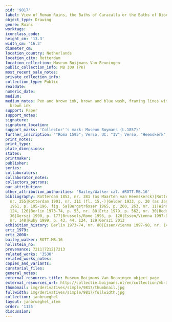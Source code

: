 ```yaml
---
pid: '9817'
label: View of Roman Ruins, the Baths of Caracalla or the Baths of Diocletian in Rome
object_type: Drawing
genre: Ruins
worktags:
iconclass_code:
height_cm: '13.3'
width_cm: '16.3'
diameter_cm:
location_country: Netherlands
location_city: Rotterdam
location_collection: Museum Boijmans Van Beuningen
public_collection_info: MB 309 (PK)
most_recent_sale_notes:
private_collection_info:
collection_type: Public
realdate:
numeric_date:
medium:
medium_notes: Pen and brown ink, brown and blue wash, framing lines with the pen in
  brown ink
support: Paper
support_notes:
signature:
signature_location:
support_marks: 'Collector''s mark: Museum Boymans (L.1857)'
further_inscription: '"Roma 1595"; Verso, UC: "IV"; Verso, "Heemskerk"; Verso, "311"'
print_notes:
print_type:
plate_dimensions:
states:
printmaker:
publisher:
series:
collaborators:
collaborator_notes:
collectors_patrons:
our_attribution:
other_attribution_authorities: 'Bailey/Walker cat. #ROTT.MB.16'
bibliography: Rotterdam 1852, nr. 381 (as Maarten van Heemskerck)|Rotterdam 1869,
  nr. 255|Rotterdam 1901, nr. 311 (fl. 15,-)|Gelder 1933, p. 20 (as Jan Brueghel)|Winner
  1961, p. 195-196, fig. 5a|Bergsträsser 1965, p. 260, 263, nr. 11|Winner 1972, p.
  124, 126|Berlin 1973-74, p. 55, nr. 80|Ertz 1979, p. 562, nr. 30|Bedoni 1983, p.
  36|Gerszi 1990, p. 177|Brussels/Rome 1995, p. 120|Essen/Vienna 1997-98, p. 430,
  nr. 148|Ruby 1999, p. 43, 44, 124, 129|Gerszi 2013
exhibition_history: Berlin 1973-74, nr. 80|Essen/Vienna 1997-98, nr. 148
ertz_1979:
ertz_2008:
bailey_walker: ROTT.MB.16
hollstein_no:
provenance: 7211|7212|7213
related_works: '3530'
related_works_notes:
copies_and_variants:
curatorial_files:
general_notes:
external_resources_title: Museum Boijmans Van Beuningen object page
external_resources_url: http://collectie.boijmans.nl/en/collection/mb-309-(pk)
thumbnail: img/derivatives/simple/9817/thumbnail.jpg
fullwidth: img/derivatives/simple/9817/fullwidth.jpg
collection: janbrueghel
layout: janbrueghel_item
order: '1135'
discussion:
---
```

